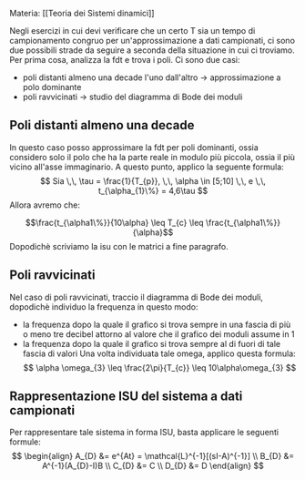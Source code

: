 Materia: [[Teoria dei Sistemi dinamici]]

Negli esercizi in cui devi verificare che un certo T sia un tempo di campionamento congruo per un'approssimazione a dati campionati, ci sono due possibili strade da seguire a seconda della situazione in cui ci troviamo.
Per prima cosa, analizza la fdt e trova i poli. Ci sono due casi:

- poli distanti almeno una decade l'uno dall'altro $\rightarrow$ approssimazione a polo dominante
- poli ravvicinati $\rightarrow$ studio del diagramma di Bode dei moduli
  
## Poli distanti almeno una decade

In questo caso posso approssimare la fdt per poli dominanti, ossia considero solo il polo che ha la parte reale in modulo più piccola, ossia il più vicino all'asse immaginario.
A questo punto, applico la seguente formula:
$$
Sia \,\, \tau = \frac{1}{T_{p}}, \,\, \alpha \in [5;10] \,\, e \,\, t_{\alpha_{1}\%} = 4,6\tau
$$
Allora avremo che:

$$\frac{t_{\alpha1\%}}{10\alpha} \leq T_{c} \leq \frac{t_{\alpha1\%}}{\alpha}$$
Dopodichè scriviamo la isu con le matrici a fine paragrafo.

## Poli ravvicinati

Nel caso di poli ravvicinati, traccio il diagramma di Bode dei moduli, dopodichè individuo la frequenza in questo modo:
- la frequenza dopo la quale il grafico si trova sempre in una fascia di più o meno tre decibel attorno al valore che il grafico dei moduli assume in 1
- la frequenza dopo la quale il grafico si trova sempre al di fuori di tale fascia di valori
Una volta individuata tale omega, applico questa formula:
$$
\alpha \omega_{3} \leq \frac{2\pi}{T_{c}} \leq 10\alpha\omega_{3}
$$

## Rappresentazione ISU del sistema a dati campionati

Per rappresentare tale sistema in forma ISU, basta applicare le seguenti formule:
$$
\begin{align}
A_{D} &= e^{At} = \mathcal{L}^{-1}[(sI-A)^{-1}]  \\
B_{D} &= A^{-1}(A_{D}-I)B  \\
C_{D} &= C  \\
D_{D} &= D
\end{align}
$$

